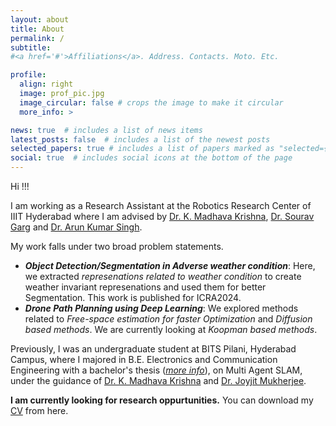 ```yaml
---
layout: about
title: About
permalink: /
subtitle: 
#<a href='#'>Affiliations</a>. Address. Contacts. Moto. Etc.

profile:
  align: right
  image: prof_pic.jpg
  image_circular: false # crops the image to make it circular
  more_info: >

news: true  # includes a list of news items
latest_posts: false  # includes a list of the newest posts
selected_papers: true # includes a list of papers marked as "selected={true}"
social: true  # includes social icons at the bottom of the page
---
```


Hi !!!

I am working as a Research Assistant at the Robotics Research Center of IIIT Hyderabad where I am advised by [Dr. K. Madhava Krishna](https://robotics.iiit.ac.in/faculty_mkrishna/), [Dr. Sourav Garg](https://scholar.google.co.in/citations?user=oVS3HHIAAAAJ&hl=en) and [Dr. Arun Kumar Singh](https://tuit.ut.ee/en/content/arun-kumar-singh).

My work falls under two broad problem statements.
- __*Object Detection/Segmentation in Adverse weather condition*__: Here, we extracted *represenations related to weather condition* to create weather invariant represenations and used them for better Segmentation. This work is published for ICRA2024.
- __*Drone Path Planning using Deep Learning*__: We explored methods related to *Free-space estimation for faster Optimization* and *Diffusion based methods*. We are currently looking at *Koopman based methods*.
 <!-- and *Physics Informed Neural Networks*.  -->

Previously, I was an undergraduate student at BITS Pilani, Hyderabad Campus, where I majored in B.E. Electronics and Communication Engineering with a bachelor's thesis (_[more info](/projects/bachelors_thesis)_), on Multi Agent SLAM, under the guidance of [Dr. K. Madhava Krishna](https://robotics.iiit.ac.in/faculty_mkrishna/) and [Dr. Joyjit Mukherjee](https://universe.bits-pilani.ac.in/hyderabad/jmukherjee/Profile).

<!-- My interests lie in AI/CV as well as its applications in the real world, especially through robotics. I want to create agents that can understand the data they get and use it efficiently to solve the problem at hand. Just like how humans do.  -->

**I am currently looking for research oppurtunities.** You can download my [CV](../assets/pdf/CV__SRI_MIHIR_DEVAPI_UNGARALA.pdf) from here.